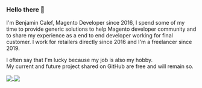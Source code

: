 <h3>Hello there 👋</h3>

I'm Benjamin Calef, Magento Developer since 2016, I spend some of my time to provide generic solutions to help Magento developer community and to share my experience as a end to end developer working for final customer. I work for retailers directly since 2016 and I'm a freelancer since 2019.

I often say that I'm lucky because my job is also my hobby.<br>
My current and future project shared on GitHub are free and will remain so.


<a href="https://github.com/anuraghazra/github-readme-stats">
  <img align="center" src="https://github-readme-stats.vercel.app/api?username=zepgram&show_icons=true&theme=github_dark&hide=contribs&count_private=true&custom_title=Zepgram's%20%GitHub%20%stats" />
</a>
<a href="https://github.com/anuraghazra/convoychat">
  <img align="center" src="https://github-readme-stats.vercel.app/api/top-langs/?username=zepgram&layout=compact&theme=github_dark" />
</a>
